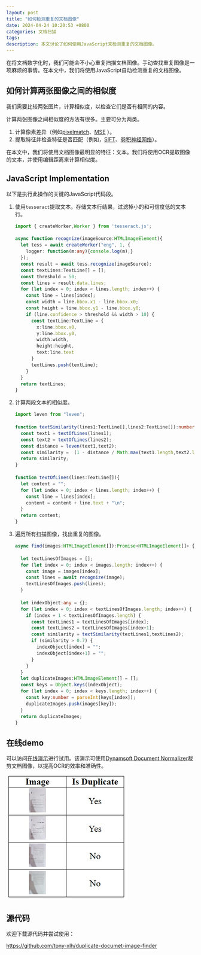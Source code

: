```yaml
---
layout: post
title: "如何检测重复的文档图像"
date: 2024-04-24 10:20:53 +0800
categories: 文档扫描
tags: 
description: 本文讨论了如何使用JavaScript来检测重复的文档图像。
---
```


在将文档数字化时，我们可能会不小心重复扫描文档图像。手动查找重复图像是一项麻烦的事情。在本文中，我们将使用JavaScript自动检测重复的文档图像。

## 如何计算两张图像之间的相似度

我们需要比较两张图片，计算相似度，以检查它们是否有相同的内容。

计算两张图像之间相似度的方法有很多。主要可分为两类。

1. 计算像素差异（例如[pixelmatch](https://github.com/mapbox/pixelmatch)、[MSE](https://pyimagesearch.com/2014/09/15/python-compare-two-images/) ）。
2. 提取特征并检查特征是否匹配（例如，[SIFT](https://github.com/adumrewal/SIFTImageSimilarity)、[卷积神经网络](https://github.com/ryanfwy/image-similarity)）。

在本文中，我们将使用文档图像最明显的特征：文本。我们将使用OCR提取图像的文本，并使用编辑距离来计算相似度。

## JavaScript Implementation

以下是执行此操作的关键的JavaScript代码段。

1. 使用`tesseract`提取文本。存储文本行结果，过滤掉小的和可信度低的文本行。

   ```ts
   import { createWorker,Worker } from 'tesseract.js';

   async function recognize(imageSource:HTMLImageElement){
     let tess = await createWorker("eng", 1, {
       logger: function(m:any){console.log(m);}
     });
     const result = await tess.recognize(imageSource);
     const textLines:TextLine[] = [];
     const threshold = 50;
     const lines = result.data.lines;
     for (let index = 0; index < lines.length; index++) {
       const line = lines[index];
       const width = line.bbox.x1 - line.bbox.x0;
       const height = line.bbox.y1 - line.bbox.y0;
       if (line.confidence > threshold && width > 10) {
         const textLine:TextLine = {
           x:line.bbox.x0,
           y:line.bbox.y0,
           width:width,
           height:height,
           text:line.text
         }
         textLines.push(textLine);
       }
     }
     return textLines;
   }

   ```

2. 计算两段文本的相似度。

   ```ts
   import leven from "leven";

   function textSimilarity(lines1:TextLine[],lines2:TextLine[]):number {
     const text1 = textOfLines(lines1);
     const text2 = textOfLines(lines2);
     const distance = leven(text1,text2);
     const similarity =  (1 - distance / Math.max(text1.length,text2.length));
     return similarity;
   }

   function textOfLines(lines:TextLine[]){
     let content = "";
     for (let index = 0; index < lines.length; index++) {
       const line = lines[index];
       content = content + line.text + "\n";
     }
     return content;
   }
   ```

3. 遍历所有扫描图像，找出重复的图像。

   ```ts
   async find(images:HTMLImageElement[]):Promise<HTMLImageElement[]> {

     let textLinesOfImages = [];
     for (let index = 0; index < images.length; index++) {
       const image = images[index];
       const lines = await recognize(image);
       textLinesOfImages.push(lines);
     }

     let indexObject:any = {};
     for (let index = 0; index < textLinesOfImages.length; index++) {
       if (index + 1 < textLinesOfImages.length) {
         const textLines1 = textLinesOfImages[index];
         const textLines2 = textLinesOfImages[index+1];
         const similarity = textSimilarity(textLines1,textLines2);
         if (similarity > 0.7) {
           indexObject[index] = "";
           indexObject[index+1] = "";
         }
       }
     }
     let duplicateImages:HTMLImageElement[] = [];
     const keys = Object.keys(indexObject);
     for (let index = 0; index < keys.length; index++) {
       const key:number = parseInt(keys[index]);
       duplicateImages.push(images[key]);
     }
     return duplicateImages;
   }
   ```

## 在线demo

可以访问[在线演示](https://tony-xlh.github.io/duplicate-document-image-finder/)进行试用。该演示可使用[Dynamsoft Document Normalizer](https://www.dynamsoft.com/document-normalizer/docs/core/introduction/)裁剪文档图像，以提高OCR的效率和准确性。

![演示截图](/album/2024/04/duplication/table.jpg)

## 源代码

欢迎下载源代码并尝试使用：

<https://github.com/tony-xlh/duplicate-documet-image-finder>

